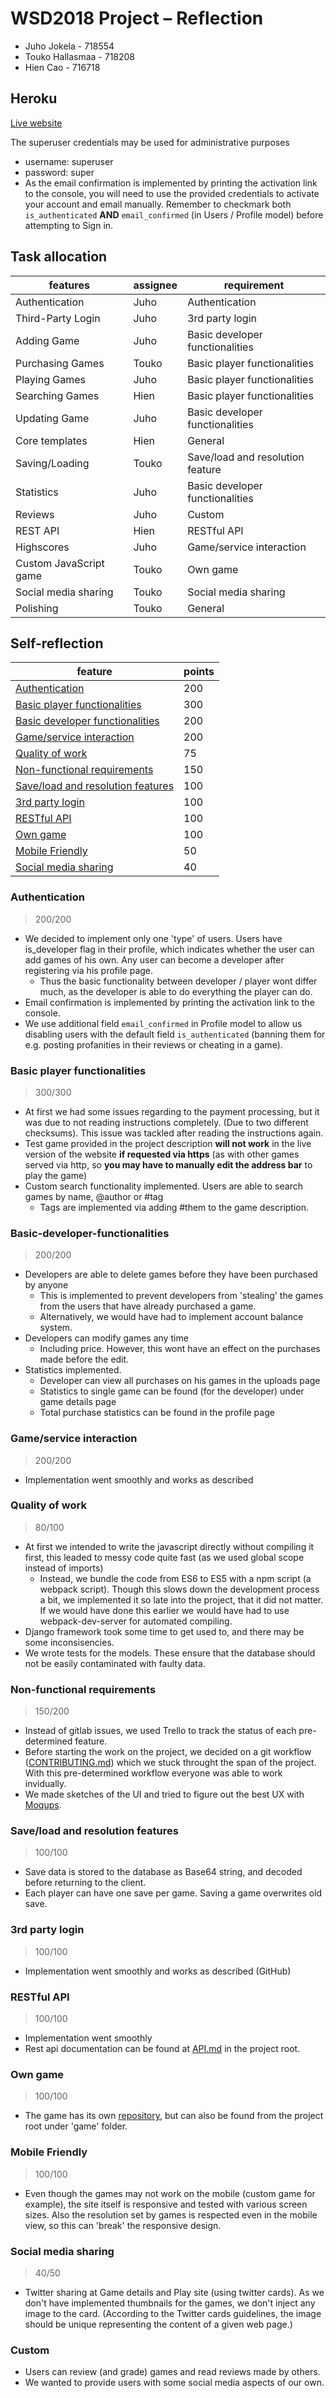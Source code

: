 # WSD2018 Project – Reflection

* Juho Jokela - 718554
* Touko Hallasmaa - 718208
* Hien Cao - 716718

## Heroku

[Live website](https://afternoon-headland-18234.herokuapp.com)

The superuser credentials may be used for administrative purposes

* username: superuser
* password: super
* As the email confirmation is implemented by printing the activation link to the
  console, you will need to use the provided credentials to activate your account
  and email manually. Remember to checkmark both `is_authenticated` **AND** `email_confirmed` (in Users / Profile model) before attempting to Sign in.

## Task allocation

| features               | assignee | requirement                      |
| ---------------------- | -------- | -------------------------------- |
| Authentication         | Juho     | Authentication                   |
| Third-Party Login      | Juho     | 3rd party login                  |
| Adding Game            | Juho     | Basic developer functionalities  |
| Purchasing Games       | Touko    | Basic player functionalities     |
| Playing Games          | Juho     | Basic player functionalities     |
| Searching Games        | Hien     | Basic player functionalities     |
| Updating Game          | Juho     | Basic developer functionalities  |
| Core templates         | Hien     | General                          |
| Saving/Loading         | Touko    | Save/load and resolution feature |
| Statistics             | Juho     | Basic developer functionalities  |
| Reviews                | Juho     | Custom                           |
| REST API               | Hien     | RESTful API                      |
| Highscores             | Juho     | Game/service interaction         |
| Custom JavaScript game | Touko    | Own game                         |
| Social media sharing   | Touko    | Social media sharing             |
| Polishing              | Touko    | General                          |

## Self-reflection

| feature                                                                 | points |
| ----------------------------------------------------------------------- | ------ |
| [Authentication](#Authentication)                                       | 200    |
| [Basic player functionalities](#Basic-player-functionalities)           | 300    |
| [Basic developer functionalities](#basic-developer-functionalities)     | 200    |
| [Game/service interaction](#Game/service-interaction)                   | 200    |
| [Quality of work](#Quality-of-work)                                     | 75     |
| [Non-functional requirements](#Non-functional-requirements)             | 150    |
| [Save/load and resolution features](#Save/load-and-resolution-features) | 100    |
| [3rd party login](#3rd-party-login)                                     | 100    |
| [RESTful API](#RESTful-API)                                             | 100    |
| [Own game](#Own-game)                                                   | 100    |
| [Mobile Friendly](#Mobile-Friendly)                                     | 50     |
| [Social media sharing](#Social-media-sharing)                           | 40     |

### Authentication

> 200/200

* We decided to implement only one 'type' of users. Users have is_developer flag in their profile,
  which indicates whether the user can add games of his own. Any user can become a developer
  after registering via his profile page.
  * Thus the basic functionality between developer / player wont differ much, as the developer is able to do
    everything the player can do.
* Email confirmation is implemented by printing the activation link to the
  console.
* We use additional field `email_confirmed` in Profile model to allow us disabling users with the default field `is_authenticated` (banning them for e.g. posting profanities in their reviews or cheating in a game).

### Basic player functionalities

> 300/300

* At first we had some issues regarding to the payment processing, but it was due to not reading instructions
  completely. (Due to two different checksums). This issue was tackled after reading the instructions again.
* Test game provided in the project description **will not work** in the live version of the website
  **if requested via https** (as with other games served via http, so **you may have to manually edit
  the address bar** to play the game)
* Custom search functionality implemented. Users are able to search games by name, @author or #tag
  * Tags are implemented via adding #them to the game description.

### Basic-developer-functionalities

> 200/200

* Developers are able to delete games before they have been purchased by anyone
  * This is implemented to prevent developers from 'stealing' the games from the users that have already purchased a game.
  * Alternatively, we would have had to implement account balance system.
* Developers can modify games any time
  * Including price. However, this wont have an effect on the purchases made before the edit.
* Statistics implemented.
  * Developer can view all purchases on his games in the uploads page
  * Statistics to single game can be found (for the developer) under game details page
  * Total purchase statistics can be found in the profile page

### Game/service interaction

> 200/200

* Implementation went smoothly and works as described

### Quality of work

> 80/100

* At first we intended to write the javascript directly without compiling it first,
  this leaded to messy code quite fast (as we used global scope instead of imports)
  * Instead, we bundle the code from ES6 to ES5 with a npm script (a webpack script). Though this slows down the development process a bit, we implemented it so late into the project, that it did not matter. If we would have done this earlier we would have had to use webpack-dev-server for automated compiling.
* Django framework took some time to get used to, and there may be some inconsisencies.
* We wrote tests for the models. These ensure that the database should not be easily contaminated with faulty data.

### Non-functional requirements

> 150/200

* Instead of gitlab issues, we used Trello to track the status of each pre-determined feature.
* Before starting the work on the project, we decided on a git workflow ([CONTRIBUTING.md](./CONTRIBUTING.md))
  which we stuck throught the span of the project.
  With this pre-determined workflow everyone was able to work invidually.
* We made sketches of the UI and tried to figure out the best UX with [Moqups](https://app.moqups.com/XX8tNXjSen/view/).

### Save/load and resolution features

> 100/100

* Save data is stored to the database as Base64 string, and decoded before returning to the client.
* Each player can have one save per game. Saving a game overwrites old save.

### 3rd party login

> 100/100

* Implementation went smoothly and works as described (GitHub)

### RESTful API

> 100/100

* Implementation went smoothly
* Rest api documentation can be found at [API.md](./API.md) in the project root.

### Own game

> 100/100

* The game has its own [repository](https://version.aalto.fi/gitlab/hallast1/invaders), but can also be found from the
  project root under 'game' folder.

### Mobile Friendly

> 100/100

* Even though the games may not work on the mobile (custom game for example), the site itself is responsive and tested
  with various screen sizes. Also the resolution set by games is respected even in the mobile view, so this can 'break'
  the responsive design.

### Social media sharing

> 40/50

* Twitter sharing at Game details and Play site (using twitter cards). As we don't have implemented thumbnails
  for the games, we don't inject any image to the card.
  (According to the Twitter cards guidelines, the image should be unique representing the content of a
  given web page.)

### Custom

* Users can review (and grade) games and read reviews made by others.
* We wanted to provide users with some social media aspects of our own.
